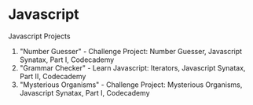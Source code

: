 # Javascript

Javascript Projects

1. "Number Guesser" - Challenge Project: Number Guesser, Javascript Synatax, Part I, Codecademy
2. "Grammar Checker" - Learn Javascript: Iterators, Javascript Synatax, Part II, Codecademy
3. "Mysterious Organisms" - Challenge Project: Mysterious Organisms, Javascript Synatax, Part I, Codecademy
